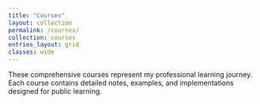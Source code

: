 ```yaml
---
title: "Courses"
layout: collection
permalink: /courses/
collection: courses
entries_layout: grid
classes: wide
---
```


These comprehensive courses represent my professional learning journey. Each course contains detailed notes, examples, and implementations designed for public learning.
